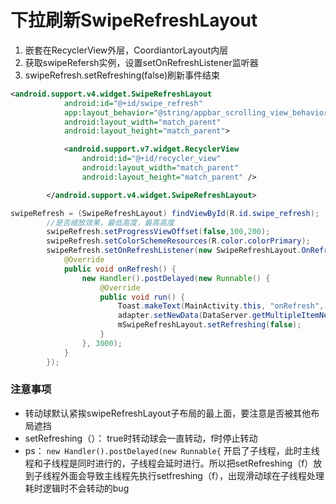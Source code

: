 # 下拉刷新SwipeRefreshLayout

1. 嵌套在RecyclerView外层，CoordiantorLayout内层
2. 获取swipeRefersh实例，设置setOnRefreshListener监听器
3. swipeRefresh.setRefreshing(false)刷新事件结束

```xml
<android.support.v4.widget.SwipeRefreshLayout
            android:id="@+id/swipe_refresh"
            app:layout_behavior="@string/appbar_scrolling_view_behavior"
            android:layout_width="match_parent"
            android:layout_height="match_parent">

            <android.support.v7.widget.RecyclerView
                android:id="@+id/recycler_view"
                android:layout_width="match_parent"
                android:layout_height="match_parent" />

        </android.support.v4.widget.SwipeRefreshLayout>
```

```java
swipeRefresh = (SwipeRefreshLayout) findViewById(R.id.swipe_refresh);
        //是否缩放效果，最低高度，最高高度
        swipeRefresh.setProgressViewOffset(false,100,200);
        swipeRefresh.setColorSchemeResources(R.color.colorPrimary);
        swipeRefresh.setOnRefreshListener(new SwipeRefreshLayout.OnRefreshListener() {
            @Override
            public void onRefresh() {
                new Handler().postDelayed(new Runnable() {
                    @Override
                    public void run() {
                        Toast.makeText(MainActivity.this, "onRefresh", Toast.LENGTH_SHORT).show();
                        adapter.setNewData(DataServer.getMultipleItemNewData());
                        mSwipeRefreshLayout.setRefreshing(false);
                    }
                }, 3000);
            }
        });
```

### 注意事项
* 转动球默认紧挨swipeRefreshLayout子布局的最上面，要注意是否被其他布局遮挡
* setRefreshing（）： true时转动球会一直转动，f时停止转动
* ps： ` new Handler().postDelayed(new Runnable{ ` 开启了子线程，此时主线程和子线程是同时进行的，子线程会延时进行。所以把setRefreshing（f）放到子线程外面会导致主线程先执行setfreshing（f），出现滑动球在子线程处理耗时逻辑时不会转动的bug

